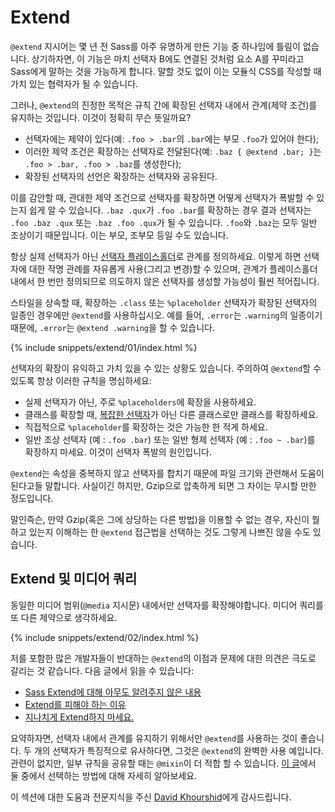 
# Extend

`@extend` 지시어는 몇 년 전 Sass를 아주 유명하게 만든 기능 중 하나임에 틀림이 없습니다. 상기하자면, 이 기능은 마치 선택자 B에도 연결된 것처럼 요소 A를 꾸미라고 Sass에게 말하는 것을 가능하게 합니다. 말할 것도 없이 이는 모듈식 CSS를 작성할 때 가치 있는 협력자가 될 수 있습니다.

그러나, `@extend`의 진정한 목적은 규칙 간에 확장된 선택자 내에서 관계(제약 조건)를 유지하는 것입니다. 이것이 정확히 무슨 뜻일까요?

- 선택자에는 제약이 있다(예: `.foo > .bar`의 `.bar`에는 부모 `.foo`가 있어야 한다);
- 이러한 제약 조건은 확장하는 선택자로 전달된다(예: `.baz { @extend .bar; }`는 `.foo > .bar, .foo > .baz`를 생성한다);
- 확장된 선택자의 선언은 확장하는 선택자와 공유된다.

이를 감안할 때, 관대한 제약 조건으로 선택자를 확장하면 어떻게 선택자가 폭발할 수 있는지 쉽게 알 수 있습니다. `.baz .qux`가 `.foo .bar`를 확장하는 경우 결과 선택자는 `.foo .baz .qux` 또는 `.baz .foo .qux`가 될 수 있습니다. `.foo`와 `.baz`는 모두 일반 조상이기 때문입니다. 이는 부모, 조부모 등일 수도 있습니다.

항상 실제 선택자가 아닌 [선택자 플레이스홀더](http://www.sitepoint.com/sass-reference/placeholders/)로 관계를 정의하세요. 이렇게 하면 선택자에 대한 작명 관례를 자유롭게 사용(그리고 변경)할 수 있으며, 관계가 플레이스홀더 내에서 한 번만 정의되므로 의도하지 않은 선택자를 생성할 가능성이 훨씬 적어집니다.

스타일을 상속할 때, 확장하는 `.class` 또는 `%placeholder` 선택자가 확장된 선택자의 일종인 경우에만 `@extend`를 사용하십시오. 예를 들어, `.error`는 `.warning`의 일종이기 때문에, `.error`는 `@extend .warning`을 할 수 있습니다.

{% include snippets/extend/01/index.html %}

선택자의 확장이 유익하고 가치 있을 수 있는 상황도 있습니다. 주의하여 `@extend`할 수 있도록 항상 이러한 규칙을 명심하세요:

- 실제 선택자가 아닌, 주로 `%placeholders`에 확장을 사용하세요.
- 클래스를 확장할 때, [복잡한 선택자](https://www.w3.org/TR/selectors-4/#syntax)가 아닌 다른 클래스로만 클래스를 확장하세요.
- 직접적으로 `%placeholder`를 확장하는 것은 가능한 한 적게 하세요.
- 일반 조상 선택자 (예 : `.foo .bar`) 또는 일반 형제 선택자 (예 : `.foo ~ .bar`)를 확장하지 마세요. 이것이 선택자 폭발의 원인입니다.

<div class="note">
<p><code>@extend</code>는 속성을 중복하지 않고 선택자를 합치기 때문에 파일 크기와 관련해서 도움이 된다고들 말합니다. 사실이긴 하지만, <a ="http://en.wikipedia.org/wiki/Gzip">Gzip</a>으로 압축하게 되면 그 차이는 무시할 만한 정도입니다.</p>
<p>말인즉슨, 만약 Gzip(혹은 그에 상당하는 다른 방법)을 이용할 수 없는 경우, 자신이 뭘 하고 있는지 이해하는 한 <code>@extend</code> 접근법을 선택하는 것도 그렇게 나쁘진 않을 수도 있습니다.</p>
</div>

## Extend 및 미디어 쿼리

동일한 미디어 범위(`@media` 지시문) 내에서만 선택자를 확장해야합니다. 미디어 쿼리를 또 다른 제약으로 생각하세요.

{% include snippets/extend/02/index.html %}

저를 포함한 많은 개발자들이 반대하는 `@extend`의 이점과 문제에 대한 의견은 극도로 갈리는 것 같습니다. 다음 글에서 읽을 수 있습니다:

- [Sass Extend에 대해 아무도 알려주지 않은 내용](https://www.sitepoint.com/sass-extend-nobody-told-you/)
- [Extend를 피해야 하는 이유](https://www.sitepoint.com/avoid-sass-extend/)
- [지나치게 Extend하지 마세요.](http://pressupinc.com/blog/2014/11/dont-overextend-yourself-in-sass/)

요약하자면, 선택자 내에서 관계를 유지하기 위해서만 `@extend`를 사용하는 것이 좋습니다. 두 개의 선택자가 특징적으로 유사하다면, 그것은 `@extend`의 완벽한 사용 예입니다. 관련이 없지만, 일부 규칙을 공유할 때는 `@mixin`이 더 적합 할 수 있습니다. [이 글](https://csswizardry.com/2014/11/when-to-use-extend-when-to-use-a-mixin/)에서 둘 중에서 선택하는 방법에 대해 자세히 알아보세요.

<div class="note">
<p>이 섹션에 대한 도움과 전문지식을 주신 <a href="https://twitter.com/davidkpiano">David Khourshid</a>에게 감사드립니다.</p>
</div>
